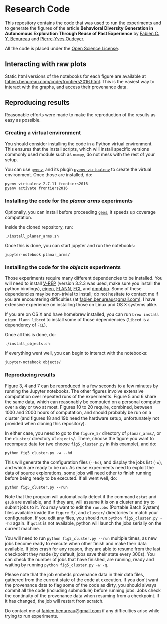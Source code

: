 # Research Code

This repository contains the code that was used to run the experiments and to generate the figures of the article
**Behavioral Diversity Generation in Autonomous Exploration Through Reuse of Past Experience** by [Fabien C. Y. Benureau](http://fabien.benureau.com) and [Pierre-Yves Oudeyer](http://www.pyoudeyer.com).

All the code is placed under the [Open Science License](http://fabien.benureau.com/openscience.html).


## Interacting with raw plots

Static html versions of the notebooks for each figure are available at [fabien.benureau.com/code/frontiers2016.html](http://fabien.benureau.com/code/frontiers2016.html). This is the easiest way to interact with the graphs, and access their provenance data.


## Reproducing results

Reasonable efforts were made to make the reproduction of the results as easy as possible.


### Creating a virtual environment

You should consider installing the code in a Python virtual environment. This ensures that the install scripts, which will install specific versions commonly used module such as `numpy`, do not mess with the rest of your setup.

You can use [`pyenv`](https://github.com/yyuu/pyenv), and its plugin [`pyenv-virtualenv`](https://github.com/yyuu/pyenv-virtualenv) to create the virtual environment. Once those are installed, do:

```
pyenv virtualenv 2.7.11 frontiers2016
pyenv activate frontiers2016
```


### Installing the code for the *planar arms* experiments

Optionally, you can install before proceeding [`geos`](http://trac.osgeo.org/geos/), it speeds up coverage computation.

Inside the cloned repository, run:
```
./install_planar_arms.sh
```

Once this is done, you can start jupyter and run the notebooks:
```
jupyter-notebook planar_arms/
```

### Installing the code for the *objects* experiments

Those experiments require many different dependencies to be installed. You will need to install [V-REP](http://www.coppeliarobotics.com/downloads.html) (version 3.2.3 was used, make sure you install the python bindings), [eigen](http://eigen.tuxfamily.org/index.php?title=Main_Page), [FLANN](http://www.cs.ubc.ca/research/flann/), [FCL](https://github.com/flexible-collision-library/fcl) and [dmpbbo](https://github.com/stulp/dmpbbo). Some of these dependencies may be non-trivial to install; do not hesitate to contact me if you are encountering difficulties (at fabien.benureau@gmail.com), I have extensive experience on installing those on Linux and OS X systems alike.

If you are on OS X and have homebrew installed, you can run `brew install eigen flann libccd` to install some of those dependencies (`libccd` is a dependency of `FCL`).

Once all this is done, do:
```
./install_objects.sh
```

If everything went well, you can begin to interact with the notebooks:
```
jupyter-notebook objects/
```


### Reproducing results

Figure 3, 4 and 7 can be reproduced in a few seconds to a few minutes by running the Jupyter notebooks. The other figures involve extensive computation over repeated runs of the experiments. Figure 5 and 6 share the same data, which can reasonably be computed on a personal computer over a day or two at most. Figures 10 to 20 require, combined, between 1000 and 2000 hours of computation, and should probably be run on a cluster (and figures 18 and 19b need the hardware setup, unfortunately not provided when cloning this repository).

In either case, you need to go to the `figure_5/` directory of `planar_arms/`, or the `cluster/` directory of `objects/`. There, choose the figure you want to recompute data for (we choose `fig5_cluster.py` in this example), and do:

```
python fig5_cluster.py -w --hd
```

This will generate the configuration files (`--hd`), and display the jobs list (`-w`), and which are ready to be run. As reuse experiments need to exploit the data of source explorations, some jobs will need other to finish running before being ready to be executed. If all went well, do:

```
python fig5_cluster.py --run
```

Note that the program will automatically detect if the command `qstat` and `qsub` are available, and if they are, will assume it is on a cluster and try to submit jobs to it. You may want to edit the `run.pbs` (Portable Batch System) files available inside the `figure_5/`, and `cluster/` directories to match your configuration. If you edit any files, you should run `python fig5_cluster.py --hd` again. If `qstat` is not available, python will launch the jobs serially on the current machine.

You will need to run `python fig5_cluster.py --run` multiple times, as new jobs become ready to execute when other finish and make their data available. If jobs crash for any reason, they are able to resume from the last checkpoint they made (by default, jobs save their state every 300s). You can check the number of jobs that have finished, are running, ready and waiting by running `python fig5_cluster.py -w -q`.

Please note that the job embeds provenance data in their data files, gathered from the current state of the code at execution. If you don't want the provenance data to flag some of the code as dirty, you should always commit all the code (including submodule) before running jobs. Jobs check the continuity of the provenance data when resuming from a checkpoint. If it has changed, the job will restart from scratch.

Do contact me at fabien.benureau@gmail.com if any difficulties arise while trying to run experiments.
